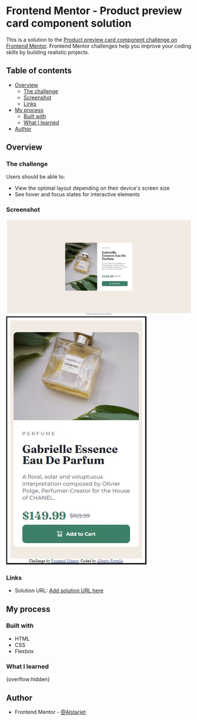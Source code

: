 # Frontend Mentor - Product preview card component solution

This is a solution to the [Product preview card component challenge on Frontend Mentor](https://www.frontendmentor.io/challenges/product-preview-card-component-GO7UmttRfa). Frontend Mentor challenges help you improve your coding skills by building realistic projects. 

## Table of contents

- [Overview](#overview)
  - [The challenge](#the-challenge)
  - [Screenshot](#screenshot)
  - [Links](#links)
- [My process](#my-process)
  - [Built with](#built-with)
  - [What I learned](#what-i-learned)
- [Author](#author)
## Overview

### The challenge

Users should be able to:

- View the optimal layout depending on their device's screen size
- See hover and focus states for interactive elements

### Screenshot

![](./images/Captura%20desktop.JPG)
![](./images/Captura%20mobile.JPG)

### Links

- Solution URL: [Add solution URL here](https://alstarjet.github.io/frontend-mentor-Add-to-cart/)

## My process

### Built with

- HTML
- CSS 
- Flexbox

### What I learned
{overflow:hidden} 
## Author

- Frontend Mentor - [@Alstarjet](https://www.frontendmentor.io/profile/Alstarjet)